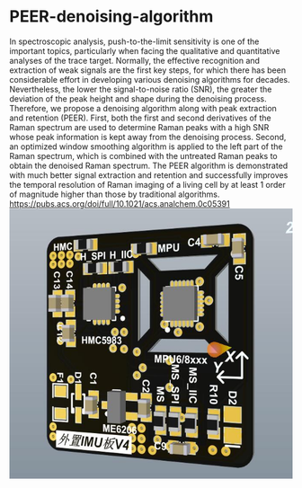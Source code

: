 # PEER-denoising-algorithm
In spectroscopic analysis, push-to-the-limit sensitivity is one of the important topics, particularly when facing the qualitative and quantitative analyses of the trace target. Normally, the effective recognition and extraction of weak signals are the first key steps, for which there has been considerable effort in developing various denoising algorithms for decades. Nevertheless, the lower the signal-to-noise ratio (SNR), the greater the deviation of the peak height and shape during the denoising process. Therefore, we propose a denoising algorithm along with peak extraction and retention (PEER). First, both the first and second derivatives of the Raman spectrum are used to determine Raman peaks with a high SNR whose peak information is kept away from the denoising process. Second, an optimized window smoothing algorithm is applied to the left part of the Raman spectrum, which is combined with the untreated Raman peaks to obtain the denoised Raman spectrum. The PEER algorithm is demonstrated with much better signal extraction and retention and successfully improves the temporal resolution of Raman imaging of a living cell by at least 1 order of magnitude higher than those by traditional algorithms.
https://pubs.acs.org/doi/full/10.1021/acs.analchem.0c05391
![image](https://github.com/ZhiliangMa/MPU6500-HMC5983-AK8975-BMP280-MS5611-10DOF-IMU-PCB/blob/main/img/IMU-V5-TOP.jpg)
